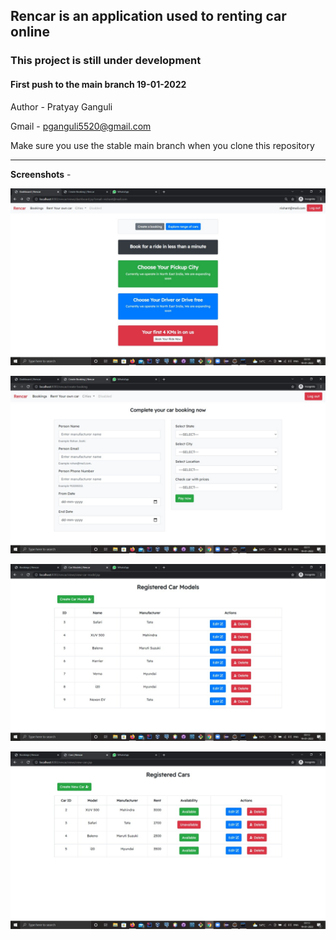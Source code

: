 ## Rencar is an application used to renting car online ##

### This project is still under development ###

#### First push to the main branch 19-01-2022 ####


Author - Pratyay Ganguli

Gmail - pganguli5520@gmail.com

Make sure you use the stable main branch when you clone this repository

---

**Screenshots** -

![1](screenshots/1.jpeg?raw=true "Sample")

![2](screenshots/2.jpeg?raw=true "Sample")

![3](screenshots/3.jpeg?raw=true "Sample")

![4](screenshots/4.jpeg?raw=true "Sample")



